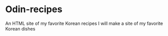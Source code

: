 # Odin-recipes
An HTML site of my favorite Korean recipes 
I will make a site of my favorite Korean dishes
